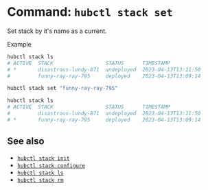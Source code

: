 # Command: `hubctl stack set`

Set stack by it's name as a current.

Example

```bash
hubctl stack ls
# ACTIVE  STACK                 STATUS      TIMESTAMP
# *       disastrous-lundy-871  undeployed  2023-04-13T13:11:50
#         funny-ray-ray-795     deployed    2023-04-13T13:09:14

hubctl stack set "funny-ray-ray-795"

hubctl stack ls
# ACTIVE  STACK                 STATUS      TIMESTAMP
#         disastrous-lundy-871  undeployed  2023-04-13T13:11:50
# *       funny-ray-ray-795     deployed    2023-04-13T13:09:14
```

## See also

* [`hubctl stack init`](../hubctl-stack-init)
* [`hubctl stack configure`](../hubctl-stack-configure)
* [`hubctl stack ls`](../hubctl-stack-ls)
* [`hubctl stack rm`](../hubctl-stack-unconfigure)
